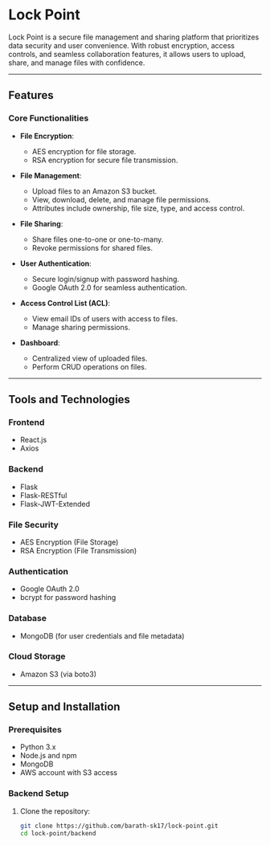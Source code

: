 # Lock Point  

Lock Point is a secure file management and sharing platform that prioritizes data security and user convenience. With robust encryption, access controls, and seamless collaboration features, it allows users to upload, share, and manage files with confidence.  

---

## **Features**  

### **Core Functionalities**  
- **File Encryption**:  
  - AES encryption for file storage.  
  - RSA encryption for secure file transmission.  

- **File Management**:  
  - Upload files to an Amazon S3 bucket.  
  - View, download, delete, and manage file permissions.  
  - Attributes include ownership, file size, type, and access control.  

- **File Sharing**:  
  - Share files one-to-one or one-to-many.  
  - Revoke permissions for shared files.  

- **User Authentication**:  
  - Secure login/signup with password hashing.  
  - Google OAuth 2.0 for seamless authentication.  

- **Access Control List (ACL)**:  
  - View email IDs of users with access to files.  
  - Manage sharing permissions.  

- **Dashboard**:  
  - Centralized view of uploaded files.  
  - Perform CRUD operations on files.  

---

## **Tools and Technologies**  

### **Frontend**  
- React.js  
- Axios  

### **Backend**  
- Flask  
- Flask-RESTful  
- Flask-JWT-Extended  

### **File Security**  
- AES Encryption (File Storage)  
- RSA Encryption (File Transmission)  

### **Authentication**  
- Google OAuth 2.0  
- bcrypt for password hashing  

### **Database**  
- MongoDB (for user credentials and file metadata)  

### **Cloud Storage**  
- Amazon S3 (via boto3)  

---

## **Setup and Installation**  

### **Prerequisites**  
- Python 3.x  
- Node.js and npm  
- MongoDB  
- AWS account with S3 access  

### **Backend Setup**  
1. Clone the repository:  
   ```bash
   git clone https://github.com/barath-sk17/lock-point.git
   cd lock-point/backend
